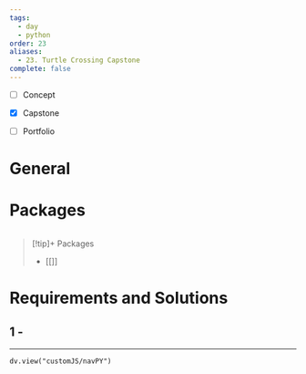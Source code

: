```yaml
---
tags:
  - day
  - python
order: 23
aliases:
  - 23. Turtle Crossing Capstone
complete: false
---
```

- [ ] Concept
- [x] Capstone
- [ ] Portfolio


# General


# Packages
```python

```


> [!tip]+ Packages
> - [[]]


# Requirements and Solutions
## 1 -  

<hr />

```dataviewjs
dv.view("customJS/navPY")
```

